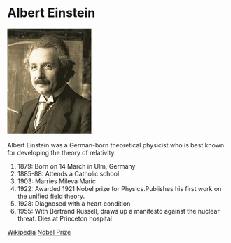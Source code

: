 # Albert Einstein

![Albert Einstein](Einstein.jpg)

Albert Einstein was a German-born theoretical physicist who is best known for developing the theory of relativity.


1. 1879: Born on 14 March in Ulm, Germany
2. 1885-88: Attends a Catholic school
3. 1903: Marries Mileva Maric
4. 1922: Awarded 1921 Nobel prize for Physics.Publishes his first work on the unified field theory.
5. 1928: Diagnosed with a heart condition
6. 1955: With Bertrand Russell, draws up a manifesto against the nuclear threat. Dies at Princeton hospital


[Wikipedia](https://en.wikipedia.org/wiki/Albert_Einstein)
[Nobel Prize](https://www.nobelprize.org/prizes/physics/1921/summary/)